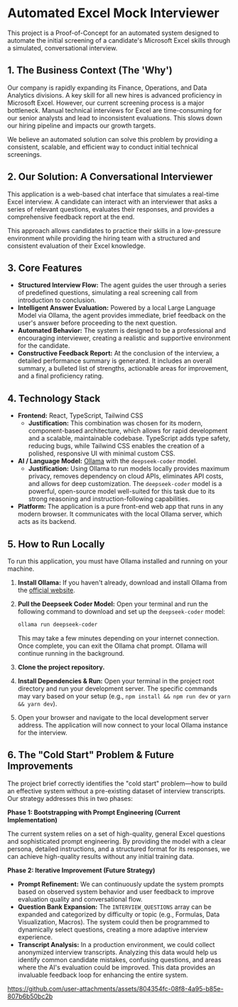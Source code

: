 # Automated Excel Mock Interviewer

This project is a Proof-of-Concept for an automated system designed to automate the initial screening of a candidate's Microsoft Excel skills through a simulated, conversational interview.

## 1. The Business Context (The 'Why')

Our company is rapidly expanding its Finance, Operations, and Data Analytics divisions. A key skill for all new hires is advanced proficiency in Microsoft Excel. However, our current screening process is a major bottleneck. Manual technical interviews for Excel are time-consuming for our senior analysts and lead to inconsistent evaluations. This slows down our hiring pipeline and impacts our growth targets.

We believe an automated solution can solve this problem by providing a consistent, scalable, and efficient way to conduct initial technical screenings.

## 2. Our Solution: A Conversational Interviewer

This application is a web-based chat interface that simulates a real-time Excel interview. A candidate can interact with an interviewer that asks a series of relevant questions, evaluates their responses, and provides a comprehensive feedback report at the end.

This approach allows candidates to practice their skills in a low-pressure environment while providing the hiring team with a structured and consistent evaluation of their Excel knowledge.

## 3. Core Features

-   **Structured Interview Flow:** The agent guides the user through a series of predefined questions, simulating a real screening call from introduction to conclusion.
-   **Intelligent Answer Evaluation:** Powered by a local Large Language Model via Ollama, the agent provides immediate, brief feedback on the user's answer before proceeding to the next question.
-   **Automated Behavior:** The system is designed to be a professional and encouraging interviewer, creating a realistic and supportive environment for the candidate.
-   **Constructive Feedback Report:** At the conclusion of the interview, a detailed performance summary is generated. It includes an overall summary, a bulleted list of strengths, actionable areas for improvement, and a final proficiency rating.

## 4. Technology Stack

-   **Frontend:** React, TypeScript, Tailwind CSS
    -   **Justification:** This combination was chosen for its modern, component-based architecture, which allows for rapid development and a scalable, maintainable codebase. TypeScript adds type safety, reducing bugs, while Tailwind CSS enables the creation of a polished, responsive UI with minimal custom CSS.
-   **AI / Language Model:** [Ollama](https://ollama.com/) with the `deepseek-coder` model.
    -   **Justification:** Using Ollama to run models locally provides maximum privacy, removes dependency on cloud APIs, eliminates API costs, and allows for deep customization. The `deepseek-coder` model is a powerful, open-source model well-suited for this task due to its strong reasoning and instruction-following capabilities.
-   **Platform:** The application is a pure front-end web app that runs in any modern browser. It communicates with the local Ollama server, which acts as its backend.

## 5. How to Run Locally

To run this application, you must have Ollama installed and running on your machine.

1.  **Install Ollama:** If you haven't already, download and install Ollama from the [official website](https://ollama.com/).

2.  **Pull the Deepseek Coder Model:** Open your terminal and run the following command to download and set up the `deepseek-coder` model:
    ```bash
    ollama run deepseek-coder
    ```
    This may take a few minutes depending on your internet connection. Once complete, you can exit the Ollama chat prompt. Ollama will continue running in the background.

3.  **Clone the project repository.**

4.  **Install Dependencies & Run:** Open your terminal in the project root directory and run your development server. The specific commands may vary based on your setup (e.g., `npm install && npm run dev` or `yarn && yarn dev`).

5.  Open your browser and navigate to the local development server address. The application will now connect to your local Ollama instance for the interview.

## 6. The "Cold Start" Problem & Future Improvements

The project brief correctly identifies the "cold start" problem—how to build an effective system without a pre-existing dataset of interview transcripts. Our strategy addresses this in two phases:

**Phase 1: Bootstrapping with Prompt Engineering (Current Implementation)**

The current system relies on a set of high-quality, general Excel questions and sophisticated prompt engineering. By providing the model with a clear persona, detailed instructions, and a structured format for its responses, we can achieve high-quality results without any initial training data.

**Phase 2: Iterative Improvement (Future Strategy)**

-   **Prompt Refinement:** We can continuously update the system prompts based on observed system behavior and user feedback to improve evaluation quality and conversational flow.
-   **Question Bank Expansion:** The `INTERVIEW_QUESTIONS` array can be expanded and categorized by difficulty or topic (e.g., Formulas, Data Visualization, Macros). The system could then be programmed to dynamically select questions, creating a more adaptive interview experience.
-   **Transcript Analysis:** In a production environment, we could collect anonymized interview transcripts. Analyzing this data would help us identify common candidate mistakes, confusing questions, and areas where the AI's evaluation could be improved. This data provides an invaluable feedback loop for enhancing the entire system.

  


https://github.com/user-attachments/assets/804354fc-08f8-4a95-b85e-807b6b50bc2b

